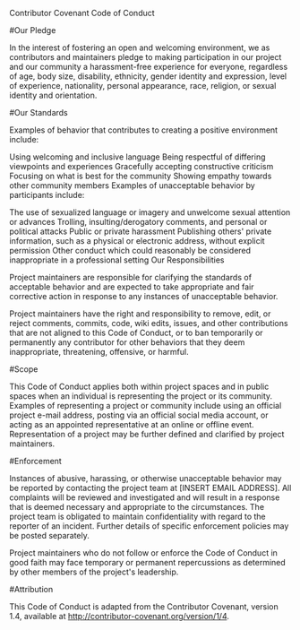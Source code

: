 Contributor Covenant Code of Conduct

#Our Pledge

In the interest of fostering an open and welcoming environment, we as contributors and maintainers pledge to making participation in our project and our community a harassment-free experience for everyone, regardless of age, body size, disability, ethnicity, gender identity and expression, level of experience, nationality, personal appearance, race, religion, or sexual identity and orientation.

#Our Standards

Examples of behavior that contributes to creating a positive environment include:

Using welcoming and inclusive language
Being respectful of differing viewpoints and experiences
Gracefully accepting constructive criticism
Focusing on what is best for the community
Showing empathy towards other community members
Examples of unacceptable behavior by participants include:

The use of sexualized language or imagery and unwelcome sexual attention or advances
Trolling, insulting/derogatory comments, and personal or political attacks
Public or private harassment
Publishing others' private information, such as a physical or electronic address, without explicit permission
Other conduct which could reasonably be considered inappropriate in a professional setting
Our Responsibilities

Project maintainers are responsible for clarifying the standards of acceptable behavior and are expected to take appropriate and fair corrective action in response to any instances of unacceptable behavior.

Project maintainers have the right and responsibility to remove, edit, or reject comments, commits, code, wiki edits, issues, and other contributions that are not aligned to this Code of Conduct, or to ban temporarily or permanently any contributor for other behaviors that they deem inappropriate, threatening, offensive, or harmful.

#Scope

This Code of Conduct applies both within project spaces and in public spaces when an individual is representing the project or its community. Examples of representing a project or community include using an official project e-mail address, posting via an official social media account, or acting as an appointed representative at an online or offline event. Representation of a project may be further defined and clarified by project maintainers.

#Enforcement

Instances of abusive, harassing, or otherwise unacceptable behavior may be reported by contacting the project team at [INSERT EMAIL ADDRESS]. All complaints will be reviewed and investigated and will result in a response that is deemed necessary and appropriate to the circumstances. The project team is obligated to maintain confidentiality with regard to the reporter of an incident. Further details of specific enforcement policies may be posted separately.

Project maintainers who do not follow or enforce the Code of Conduct in good faith may face temporary or permanent repercussions as determined by other members of the project's leadership.

#Attribution

This Code of Conduct is adapted from the Contributor Covenant, version 1.4, available at http://contributor-covenant.org/version/1/4.

